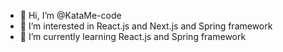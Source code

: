 - 👋 Hi, I’m @KataMe-code
- 👀 I’m interested in React.js and Next.js and Spring framework
- 🌱 I’m currently learning React.js and Spring framework

<!---
KataMe-code/KataMe-code is a ✨ special ✨ repository because its `README.md` (this file) appears on your GitHub profile.
You can click the Preview link to take a look at your changes.
--->
